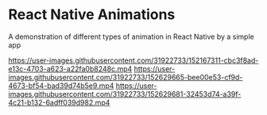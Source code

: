 
# React Native Animations
A demonstration of different types of animation in React Native by a simple app 

https://user-images.githubusercontent.com/31922733/152167311-cbc3f8ad-e13c-4703-a623-a22fa0b8248c.mp4 https://user-images.githubusercontent.com/31922733/152629665-bee00e53-cf9d-4673-bf54-bad39d74b5e9.mp4 https://user-images.githubusercontent.com/31922733/152629681-32453d74-a39f-4c21-b132-6adff039d982.mp4



